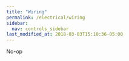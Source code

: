 ```yaml
---
title: "Wiring"
permalink: /electrical/wiring
sidebar:
  nav: controls_sidebar
last_modified_at: 2018-03-03T15:10:36-05:00
---
```


No-op
